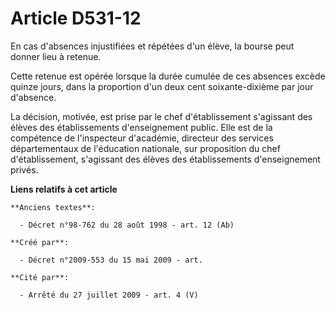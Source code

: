 # Article D531-12

En cas d'absences injustifiées et répétées d'un élève, la bourse peut donner lieu à retenue.

Cette retenue est opérée lorsque la durée cumulée de ces absences excède quinze jours, dans la proportion d'un deux cent
soixante-dixième par jour d'absence.

La décision, motivée, est prise par le chef d'établissement s'agissant des élèves des établissements d'enseignement public.
Elle est de la compétence de l'inspecteur d'académie, directeur des services départementaux de l'éducation nationale, sur
proposition du chef d'établissement, s'agissant des élèves des établissements d'enseignement privés.

**Liens relatifs à cet article**

	**Anciens textes**:

	  - Décret n°98-762 du 28 août 1998 - art. 12 (Ab)

	**Créé par**:

	  - Décret n°2009-553 du 15 mai 2009 - art.

	**Cité par**:

	  - Arrêté du 27 juillet 2009 - art. 4 (V)
